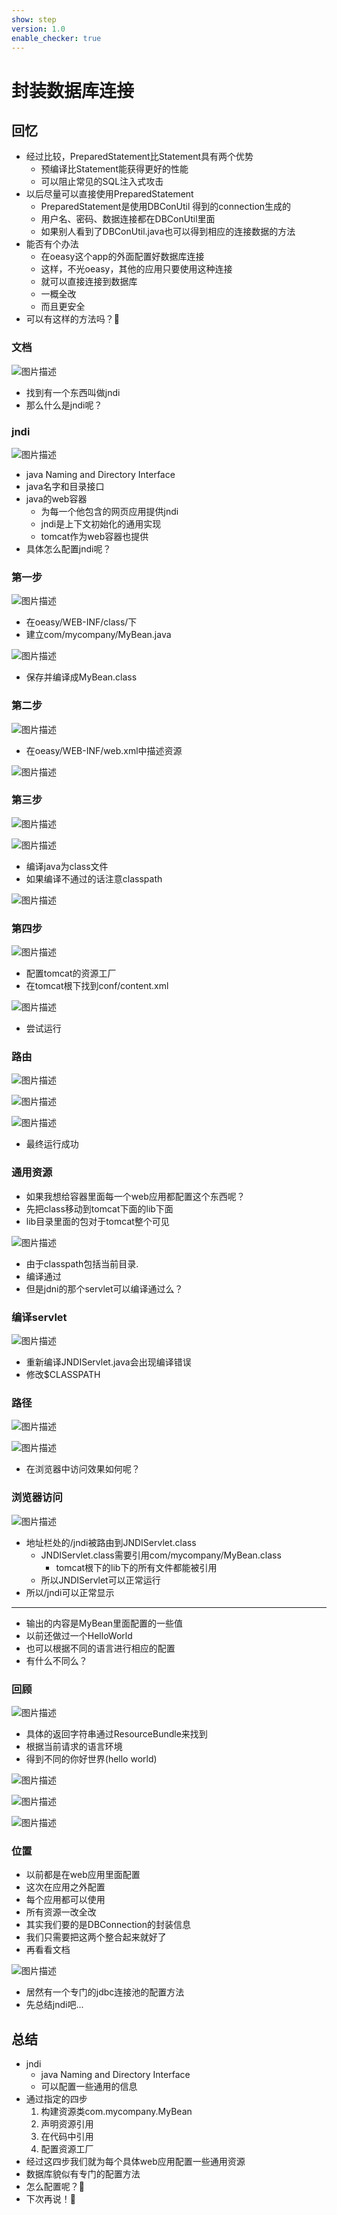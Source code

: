 ```yaml
---
show: step
version: 1.0
enable_checker: true
---
```


# 封装数据库连接

## 回忆
- 经过比较，PreparedStatement比Statement具有两个优势
	- 预编译比Statement能获得更好的性能
	- 可以阻止常见的SQL注入式攻击
- 以后尽量可以直接使用PreparedStatement
	- PreparedStatement是使用DBConUtil 得到的connection生成的
	- 用户名、密码、数据连接都在DBConUtil里面
	- 如果别人看到了DBConUtil.java也可以得到相应的连接数据的方法
- 能否有个办法
	- 在oeasy这个app的外面配置好数据库连接
	- 这样，不光oeasy，其他的应用只要使用这种连接
	- 就可以直接连接到数据库
	- 一概全改
	- 而且更安全
- 可以有这样的方法吗？🤔

### 文档

![图片描述](https://doc.shiyanlou.com/courses/uid1190679-20220504-1651663948204/wm)

- 找到有一个东西叫做jndi
- 那么什么是jndi呢？

### jndi

![图片描述](https://doc.shiyanlou.com/courses/uid1190679-20220504-1651664068439/wm)

- java Naming and Directory Interface
- java名字和目录接口
- java的web容器
	- 为每一个他包含的网页应用提供jndi
	- jndi是上下文初始化的通用实现
	- tomcat作为web容器也提供
- 具体怎么配置jndi呢？

### 第一步

![图片描述](https://doc.shiyanlou.com/courses/uid1190679-20220504-1651664444771/wm)

- 在oeasy/WEB-INF/class/下
- 建立com/mycompany/MyBean.java

![图片描述](https://doc.shiyanlou.com/courses/uid1190679-20220504-1651664503783/wm)

- 保存并编译成MyBean.class

### 第二步

![图片描述](https://doc.shiyanlou.com/courses/uid1190679-20220504-1651664579584/wm)

- 在oeasy/WEB-INF/web.xml中描述资源

![图片描述](https://doc.shiyanlou.com/courses/uid1190679-20220504-1651664662053/wm)

### 第三步
![图片描述](https://doc.shiyanlou.com/courses/uid1190679-20220504-1651664841284/wm)

![图片描述](https://doc.shiyanlou.com/courses/uid1190679-20220504-1651665066002/wm)

- 编译java为class文件
- 如果编译不通过的话注意classpath

![图片描述](https://doc.shiyanlou.com/courses/uid1190679-20220504-1651665503172/wm)

### 第四步

![图片描述](https://doc.shiyanlou.com/courses/uid1190679-20220504-1651665148314/wm)

- 配置tomcat的资源工厂
- 在tomcat根下找到conf/content.xml

![图片描述](https://doc.shiyanlou.com/courses/uid1190679-20220504-1651665301272/wm)

- 尝试运行

### 路由

![图片描述](https://doc.shiyanlou.com/courses/uid1190679-20220504-1651665604760/wm)

![图片描述](https://doc.shiyanlou.com/courses/uid1190679-20220504-1651665612623/wm)

![图片描述](https://doc.shiyanlou.com/courses/uid1190679-20220504-1651665637510/wm)

- 最终运行成功

### 通用资源

- 如果我想给容器里面每一个web应用都配置这个东西呢？
- 先把class移动到tomcat下面的lib下面
- lib目录里面的包对于tomcat整个可见

![图片描述](https://doc.shiyanlou.com/courses/uid1190679-20220504-1651668532631/wm)

- 由于classpath包括当前目录.
- 编译通过
- 但是jdni的那个servlet可以编译通过么？

### 编译servlet

![图片描述](https://doc.shiyanlou.com/courses/uid1190679-20220504-1651668702392/wm)

- 重新编译JNDIServlet.java会出现编译错误
- 修改$CLASSPATH

### 路径

![图片描述](https://doc.shiyanlou.com/courses/uid1190679-20220504-1651668792426/wm)

![图片描述](https://doc.shiyanlou.com/courses/uid1190679-20220504-1651668840021/wm)

- 在浏览器中访问效果如何呢？

### 浏览器访问

![图片描述](https://doc.shiyanlou.com/courses/uid1190679-20220504-1651668874203/wm)

- 地址栏处的/jndi被路由到JNDIServlet.class
	- JNDIServlet.class需要引用com/mycompany/MyBean.class
		- tomcat根下的lib下的所有文件都能被引用
	- 所以JNDIServlet可以正常运行
- 所以/jndi可以正常显示

-----------

- 输出的内容是MyBean里面配置的一些值
- 以前还做过一个HelloWorld
- 也可以根据不同的语言进行相应的配置
- 有什么不同么？

### 回顾

![图片描述](https://doc.shiyanlou.com/courses/uid1190679-20220504-1651669648712/wm)

- 具体的返回字符串通过ResourceBundle来找到
- 根据当前请求的语言环境
- 得到不同的你好世界(hello world)

![图片描述](https://doc.shiyanlou.com/courses/uid1190679-20220504-1651669665640/wm)

![图片描述](https://doc.shiyanlou.com/courses/uid1190679-20220504-1651669674794/wm)

![图片描述](https://doc.shiyanlou.com/courses/uid1190679-20220504-1651669688999/wm)

### 位置
- 以前都是在web应用里面配置
- 这次在应用之外配置
- 每个应用都可以使用
- 所有资源一改全改
- 其实我们要的是DBConnection的封装信息
- 我们只需要把这两个整合起来就好了
- 再看看文档

![图片描述](https://doc.shiyanlou.com/courses/uid1190679-20220504-1651669905243/wm)

- 居然有一个专门的jdbc连接池的配置方法
- 先总结jndi吧...

## 总结

- jndi
	- java Naming and Directory Interface
	- 可以配置一些通用的信息
- 通过指定的四步
	1. 构建资源类com.mycompany.MyBean
	2. 声明资源引用
	3. 在代码中引用
	4. 配置资源工厂
- 经过这四步我们就为每个具体web应用配置一些通用资源
- 数据库貌似有专门的配置方法
- 怎么配置呢？🤔
- 下次再说！👋